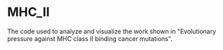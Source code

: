 # MHC_II

The code used to analyze and visualize the work shown in "Evolutionary pressure against MHC class II binding cancer mutations". 
